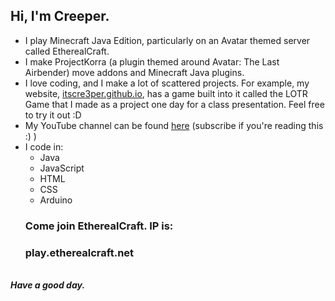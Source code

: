 ## Hi, I'm Creeper.
- I play Minecraft Java Edition, particularly on an Avatar themed server called EtherealCraft.
- I make ProjectKorra (a plugin themed around Avatar: The Last Airbender) move addons and Minecraft Java plugins.
- I love coding, and I make a lot of scattered projects. For example, my website, [itscre3per.github.io](https://itscre3per.github.io), has a game built into it called the LOTR Game that I made as a project one day for a class presentation. Feel free to try it out :D
- My YouTube channel can be found [here](https://youtube.com/@itscre3per) (subscribe if you're reading this :) )
- I code in:
    - Java
    - JavaScript
    - HTML
    - CSS
    - Arduino
  ### Come join EtherealCraft. IP is:
  ### play.etherealcraft.net
\
  ***Have a good day.***












<!---
ItsCre3per/ItsCre3per is a ✨ special ✨ repository because its `README.md` (this file) appears on your GitHub profile.
You can click the Preview link to take a look at your changes.
--->
